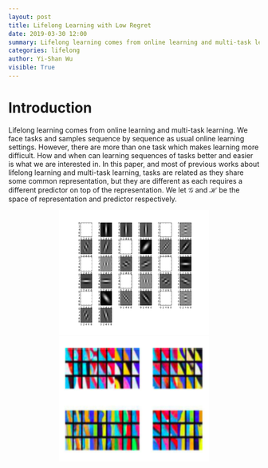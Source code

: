 ```yaml
---
layout: post
title: Lifelong Learning with Low Regret
date: 2019-03-30 12:00
summary: Lifelong learning comes from online learning and multi-task learning. We face tasks and samples sequence by sequence as usual online learning settings. However, there are more than one task which makes learning more difficult.
categories: lifelong
author: Yi-Shan Wu
visible: True
---
```


# Introduction

Lifelong learning comes from online learning and multi-task learning. We face tasks and samples sequence by sequence as usual online learning settings. However, there are more than one task which makes learning more difficult. How and when can learning sequences of tasks better and easier is what we are interested in. In this paper, and most of previous works about lifelong learning and multi-task learning, tasks are related as they share some common representation, but they are different as each requires a different predictor on top of the representation. We let $\mathcal{G}$ and $\mathcal{H}$ be the space of representation and predictor respectively.
<center class="half">
  <img src="/images/DNN/Gabor_filter.png" width="300" height="250" /><img src="/images/DNN/color_blobs.png" width="300" height="250" />
</center>
